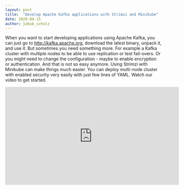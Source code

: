 ```yaml
---
layout: post
title:  "Develop Apache Kafka applications with Strimzi and Minikube"
date: 2020-04-15
author: jakub_scholz
---
```


When you want to start developing applications using Apache Kafka, you can just go to http://kafka.apache.org, download the latest binary, unpack it, and use it. 
But sometimes you need something more. 
For example a Kafka cluster with multiple nodes to be able to use replication or test fail-overs. 
Or you might need to change the configuration - maybe to enable encryption or authentication. 
And that is not so easy anymore. 
Using Strimzi with Minikube can make things much easier. 
You can deploy multi-node cluster with enabled security very easily with just few lines of YAML. 
Watch our video to get started.

<!--more-->

<iframe width="560" height="315" src="https://www.youtube.com/embed/4bKSPrENDQQ" frameborder="0" allow="accelerometer; autoplay; encrypted-media; gyroscope; picture-in-picture" allowfullscreen></iframe>
